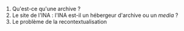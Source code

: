 1. Qu'est-ce qu'une archive ?
2. Le site de l'INA : l'INA est-il un hébergeur d'archive ou un *media* ?
3. Le problème de la recontextualisation
